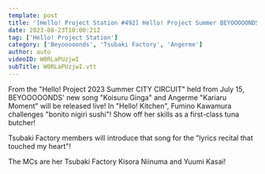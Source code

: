 ```yaml
---
template: post
title: '[Hello! Project Station #492] Hello! Project Summer BEYOOOOONDS "Koi Suru Ginga" / Angerme "Limited Moment" / Hello! Kitchen / Lyrics that Touched My Heart / MC: Kisora ​​Niinuma & Yuumi Kasai'
date: 2023-08-23T10:00:21Z
tag: ['Hello! Project Station']
category: ['Beyooooonds', 'Tsubaki Factory', 'Angerme']
author: auto 
videoID: W0RLaPUzjwI
subTitle: W0RLaPUzjwI.vtt
---
```

From the "Hello! Project 2023 Summer CITY CIRCUIT" held from July 15, BEYOOOOONDS' new song "Koisuru Ginga" and Angerme "Kariaru Moment" will be released live! In "Hello! Kitchen", Fumino Kawamura challenges "bonito nigiri sushi"! Show off her skills as a first-class tuna butcher!

Tsubaki Factory members will introduce that song for the "lyrics recital that touched my heart"!

The MCs are her Tsubaki Factory Kisora ​​Niinuma and Yuumi Kasai!
